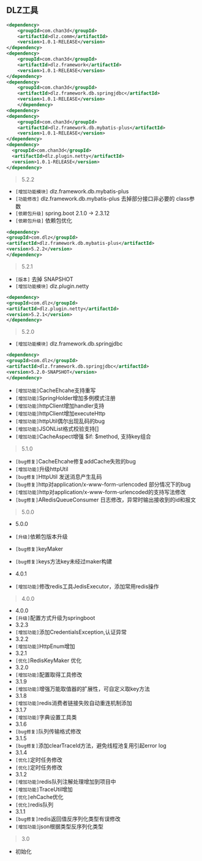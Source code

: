 ## DLZ工具
```xml
<dependency>
    <groupId>com.chan3d</groupId>
    <artifactId>dlz.comm</artifactId>
    <version>1.0.1-RELEASE</version>
</dependency>
<dependency>
    <groupId>com.chan3d</groupId>
    <artifactId>dlz.framework</artifactId>
    <version>1.0.1-RELEASE</version>
</dependency>
<dependency>
    <groupId>com.chan3d</groupId>
    <artifactId>dlz.framework.db.springjdbc</artifactId>
    <version>1.0.1-RELEASE</version>
    </dependency>
<dependency>
<dependency>
    <groupId>com.chan3d</groupId>
    <artifactId>dlz.framework.db.mybatis-plus</artifactId>
    <version>1.0.1-RELEASE</version>
</dependency>
<dependency>
  <groupId>com.chan3d</groupId>
  <artifactId>dlz.plugin.netty</artifactId>
  <version>1.0.1-RELEASE</version>
</dependency>
```
>  5.2.2

* `[增加功能模块]`  dlz.framework.db.mybatis-plus
* `[功能修改]`  dlz.framework.db.mybatis-plus 去掉部分接口非必要的 class参数
* `[依赖包升级]`  spring.boot 2.1.0 → 2.3.12
* `[依赖包升级]`  依赖包优化
```xml
<dependency>
<groupId>com.dlz</groupId>
<artifactId>dlz.framework.db.mybatis-plus</artifactId>
<version>5.2.2</version>
</dependency>
```

>  5.2.1

* `[版本]` 去掉 SNAPSHOT
* `[增加功能模块]`  dlz.plugin.netty
```xml
<dependency>
<groupId>com.dlz</groupId>
<artifactId>dlz.plugin.netty</artifactId>
<version>5.2.1</version>
</dependency>
```

> 5.2.0 

* `[增加功能模块]` dlz.framework.db.springjdbc
```xml
<dependency>
<groupId>com.dlz</groupId>
<artifactId>dlz.framework.db.springjdbc</artifactId>
<version>5.2.0-SNAPSHOT</version>
</dependency>
```
* `[增加功能]`CacheEhcahe支持重写
* `[增加功能]`SpringHolder增加多例模式注册
* `[增加功能]`httpClient增加handler支持
* `[增加功能]`httpClient增加executeHttp
* `[增加功能]`httpUtil偶尔出现乱码的bug
* `[增加功能]`JSONList格式校验支持[]
* `[增加功能]`CacheAspect增强 $if:  $method, 支持key组合
> 5.1.0

* `[bug修复]`CacheEhcahe修复addCache失败的bug
* `[增加功能]`升级httpUtil
* `[bug修复]`HttpUtil 发送消息产生乱码
* `[bug修复]`http对application/x-www-form-urlencoded 部分情况下的bug
* `[增加功能]`http对application/x-www-form-urlencoded的支持写法修改
* `[bug修复]`ARedisQueueConsumer 日志修改，异常时输出接收到的id和报文
> 5.0.0
 
* 5.0.0
* `[升级]`依赖包版本升级
* `[bug修复]`keyMaker
* `[bug修复]`keys方法key未经过maker构建

* 4.0.1 
* `[增加功能]`修改redis工具JedisExecutor，添加常用redis操作 
> 4.0.0

* 4.0.0
* `[升级]`配置方式升级为springboot
* 3.2.3 
* `[增加功能]`添加CredentialsException,认证异常
* 3.2.2 
* `[增加功能]`HttpEnum增加
* 3.2.1 
* `[优化]`RedisKeyMaker 优化
* 3.2.0 
* `[增加功能]`配置取得工具修改
* 3.1.9 
* `[增加功能]`增强万能取值器的扩展性，可自定义取key方法
* 3.1.8 
* `[增加功能]`redis消费者链接失败自动重连机制添加
* 3.1.7 
* `[增加功能]`字典设置工具类
* 3.1.6 
* `[bug修复]`队列传输格式修改
* 3.1.5 
* `[bug修复]`添加clearTraceId方法，避免线程池复用引起error log
* 3.1.4
* `[优化]`定时任务修改
* `[优化]`定时任务修改
* 3.1.2 
* `[增加功能]`redis队列注解处理增加到项目中
* `[增加功能]`TraceUtil增加
* `[优化]`ehCache优化
* `[优化]`redis队列
* 3.1.1 
* `[bug修复]`redis返回值反序列化类型有误修改
* `[增加功能]`json根据类型反序列化类型
> 3.0

* 初始化
